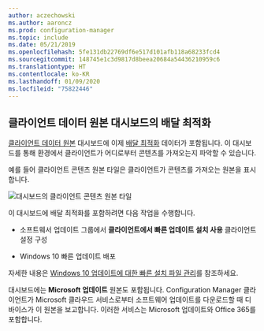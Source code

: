 ```yaml
---
author: aczechowski
ms.author: aaroncz
ms.prod: configuration-manager
ms.topic: include
ms.date: 05/21/2019
ms.openlocfilehash: 5fe131db22769df6e517d101afb118a68233fcd4
ms.sourcegitcommit: 148745e1c3d9817d8beea20684a54436210959c6
ms.translationtype: HT
ms.contentlocale: ko-KR
ms.lasthandoff: 01/09/2020
ms.locfileid: "75822446"
---
```

## <a name="bkmk_do"></a>클라이언트 데이터 원본 대시보드의 배달 최적화

<!--3555759-->

[클라이언트 데이터 원본](/sccm/core/servers/deploy/configure/monitor-content-you-have-distributed#client-data-sources-dashboard) 대시보드에 이제 [배달 최적화](/sccm/core/plan-design/hierarchy/fundamental-concepts-for-content-management#delivery-optimization) 데이터가 포함됩니다. 이 대시보드를 통해 환경에서 클라이언트가 어디로부터 콘텐츠를 가져오는지 파악할 수 있습니다.

예를 들어 클라이언트 콘텐츠 원본 타일은 클라이언트가 콘텐츠를 가져오는 원본을 표시합니다.

![대시보드의 클라이언트 콘텐츠 원본 타일](../../media/3555759-do-source.png)

이 대시보드에 배달 최적화를 포함하려면 다음 작업을 수행합니다.

- 소프트웨서 업데이트 그룹에서 **클라이언트에서 빠른 업데이트 설치 사용** 클라이언트 설정 구성

- Windows 10 빠른 업데이트 배포

자세한 내용은 [Windows 10 업데이트에 대한 빠른 설치 파일 관리](/sccm/sum/deploy-use/manage-express-installation-files-for-windows-10-updates)를 참조하세요.

대시보드에는 **Microsoft 업데이트** 원본도 포함됩니다. Configuration Manager 클라이언트가 Microsoft 클라우드 서비스로부터 소프트웨어 업데이트를 다운로드할 때 디바이스가 이 원본을 보고합니다. 이러한 서비스는 Microsoft 업데이트와 Office 365를 포함합니다.
